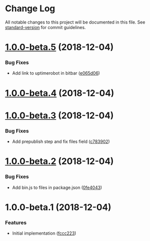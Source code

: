 # Change Log

All notable changes to this project will be documented in this file. See [standard-version](https://github.com/conventional-changelog/standard-version) for commit guidelines.

<a name="1.0.0-beta.5"></a>
# [1.0.0-beta.5](https://github.com/relekang/uptimerobot-cli/compare/v1.0.0-beta.4...v1.0.0-beta.5) (2018-12-04)


### Bug Fixes

* Add link to uptimerobot in bitbar ([e065d06](https://github.com/relekang/uptimerobot-cli/commit/e065d06))



<a name="1.0.0-beta.4"></a>
# [1.0.0-beta.4](https://github.com/relekang/uptimerobot-cli/compare/v1.0.0-beta.3...v1.0.0-beta.4) (2018-12-04)



<a name="1.0.0-beta.3"></a>
# [1.0.0-beta.3](https://github.com/relekang/uptimerobot-cli/compare/v1.0.0-beta.2...v1.0.0-beta.3) (2018-12-04)


### Bug Fixes

* Add prepublish step and fix files field ([c783902](https://github.com/relekang/uptimerobot-cli/commit/c783902))



<a name="1.0.0-beta.2"></a>
# [1.0.0-beta.2](https://github.com/relekang/uptimerobot-cli/compare/v1.0.0-beta.1...v1.0.0-beta.2) (2018-12-04)


### Bug Fixes

* Add bin.js to files in package.json ([0fe4043](https://github.com/relekang/uptimerobot-cli/commit/0fe4043))



<a name="1.0.0-beta.1"></a>
# 1.0.0-beta.1 (2018-12-04)


### Features

* Initial implementation ([fccc223](https://github.com/relekang/uptimerobot-cli/commit/fccc223))
